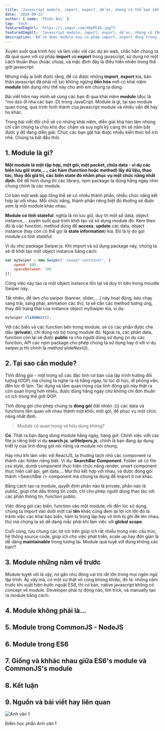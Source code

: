 ```yaml
---
title: 'Javascript module, import, export, dễ ẹc, nhưng có thể bạn vẫn chưa biết'
date: '2020-09-22'
author: { name: 'Thiên Bùi' }
tag: 'tech'
featuredImgUrl: 'https://i.imgur.com/4KpMlZ4.jpg?1'
featuredImgAlt: 'Javascript module, import, export, dễ ẹc, nhưng có thể bạn vẫn chưa biết'
description: 'Để có được module hay cú pháp import, export dùng trong javascript như ngày nay, bản thân ngôn ngữ này đã trải qua một quá trình dài và chông gai, bài viết hôm nay chúng ta cùng tìm hiểu nhé!'
---
```


Xuyên suốt quá trình học và làm việc với các dự án web, chắc hẳn chúng ta đã quá quen với cú pháp **import** và **export** trong javascript, sử dụng nó một cách thuần thục (hoặc chưa), và mặc định đây là điều hiển nhiên trong thế giới javascript.

Nhưng mấy ai biết được rằng, để có được những **import**, **export** kia, bản thân javascript đã phải nỗ lực không ngừng **tiến hóa** mới có khái niệm **module** tiện dụng như thế này cho anh em chúng ta dùng.

Bài viết hôm nay mình sẽ cùng các bạn đi qua khái niệm **module** (đọc là "mo dzù ồl nha các bạn :D) trong JavaCript. Module là gì, tại sao module quan trọng, quá trình hình thành của javascript module và nhiều vấn đề hay ho khác.

Trong bài viết đôi chỗ sẽ có những khái niệm, diễn giải khá hàn lâm nhưng chỉ cần chúng ta chịu khó đọc chậm và suy nghĩ kỹ càng thì sẽ nắm bắt được ý đồ đang diễn giải. Chúc các bạn gặt hái được nhiều kiến thức bổ ích nhé. Chúng ta bắt đầu thôi.

## 1. Module là gì?

**Một module là một tập hợp, một gói, một packet, chứa data - ví dụ các biến lưu giữ state,..., các hàm (function hoặc method) lấy dữ liệu, thao tác, thay đổi giá trị, các biến state đó nhằm phục vụ một chức năng nhất định.** Để dễ hình dung thì các library, npm package ta dùng hằng ngày nhìn chung chính là các module.

Cơ bản một web app tổng thể sẽ có nhiều thành phần, nhiều chức năng kết hợp lại với nhau. Mỗi chức năng, thành phần riêng biệt đó thường sẽ được xem là mỗi module khác nhau.

**Module có tính stateful**: nghĩa là nó lưu giữ, duy trì một số data, object instance,... xuyên suốt quá trình khởi tạo và sử dụng module đó. Kèm theo đó là các function, method dùng để **access**, **update** các data, object instance (hay còn có thể gọi là **state information**) kia. Đó là lý do gọi module có tính stateful.

Ví dụ như package Swiper.js. Khi import và sử dụng package này, chúng ta sẽ đi khởi tạo một object instance bằng cách:

```js
var mySwiper = new Swiper('.swiper-container', {
    speed: 400,
    spaceBetween: 100
});
```

Công việc này tạo ra một object instance tồn tại và duy trì bên trong moudle Swiper này.

Tất nhiên, để làm cho swiper (banner, slider, ...) này hoạt động, kéo chạy sang trái, sang phải, animation các thứ, ta sẽ cần các method tương ứng, thay đổi trạng thái của instance object <span class='inline-code'>mySwiper</span> kia, ví dụ:

```js
mySwiper.slideNext();
```

Với các biến và các function bên trong module, sẽ có các phần được che dấu (**private**), chỉ dùng nội bộ trong module đó. Ngoài ra, các phần data, function còn lại sẽ được **public** ra cho người dùng sử dụng (ví dụ các function, API các npm package cho phép chúng ta sử dụng hay ở với ví dụ swiper.js thì chính là method <span class='inline-code'>slideNext()</span>).

## 2. Tại sao cần module?

<span class="solution-label">Tính đóng gói</span> - một trong số các đặc tính cơ bản của lập trình hướng đối tượng (OOP) mà chúng ta nghe ra rả hằng ngày, từ lúc đi học, đi phỏng vấn, đến lúc đi làm. Tác dụng và tầm quan trọng của tính đóng gói này thật ra còn quan trọng hơn nhiều, được dùng hằng ngày chứ không chỉ đơn thuần có ích trong thế giới OOP.

Tính đóng gói cho phép chúng ta **đóng gói** (tất nhiên :))) các data và functions liên quan với nhau thành một khối, một gói, để phục vụ một chức năng nhất định.

>Module có quan trọng và hữu dụng không?

**Có**. Thật ra bạn đang dùng module hằng ngày, hàng giờ. Chính việc viết các file js riêng biệt ví dụ **search.js**, **urlHelpers.js**, chính là bạn đang áp dụng triết lý của tính đóng gói nói riêng và module nói chung.

Hay như khi làm việc với ReactJS, ta thường tách nhỏ các component ra thành các folder riêng biệt. Ví dụ: **SearchBar Component**. Folder sẽ có file css style, dumb component thực hiện chức năng render, smart component thực hiện call api, get data,... Mọi thứ kết hợp với nhau, và được đóng gói thành <span class='inline-code'>\<SearchBar \/></span> component mà chúng ta dùng để import ở nơi khác.

Bằng cách tạo ra module, quyết định phần nào là private, phần nào là public, giúp che dấu thông tin code, chỉ cho phép người dùng thao tác với các phần thông tin, function public.

Việc đóng gói các biến, function vào một module, rồi đến lúc sử dụng, chúng ta import vào dưới một cái **tên** khác cũng đem lại lợi ích lớn đó là tránh việc các khai báo biến, hàm bị trùng lập hay vô tình bị ghi đè lên nhau, thứ mà chúng ta sẽ dễ dàng mắc phải khi làm việc với **global scope**.

Cuối cùng, tựu chung các lợi ích trên giúp ích rất nhiều trong việc cấu trúc, hệ thống source code, giúp ích cho việc phát triển, scale up hay đơn giản là dễ dàng **maintainable** trong tương lai. Module quá tuyệ vời đúng không các bạn!?

## 3. Module những năm về trước

Module tuyệt vời là vậy, nó gần như đóng vai trò rất lớn trong mọi ngôn ngữ lập trình. Ấy vậy mà, có một sự thật vô cùng khủng khiếp, đó là: những năm trước khi xuất hiện bước ngoặt ES6, thì cơ bản, native javascript không có concept về module. Developer phải tự động não, tìm trick, và manually tạo ra module bằng cách:


## 4. Module không phải là...

## 5. Module trong CommonJS - NodeJS

## 6. Module trong ES6

## 7. Giống và khhác nhau giữa ES6's module và CommonJS's module

## 8. Kết luận

## 9. Nguồn và bài viết hay liên quan

<div class='image-description-wrapper'>
  <div class='image-wrapper'>
    <img src='https://i.imgur.com/3G2dOz4.png' alt='Anh văn 1' />
  </div>

  <p class='image-description'>Điểm học phần Anh văn 1</p>
</div>
